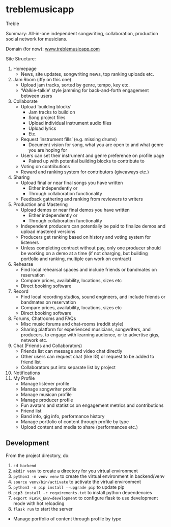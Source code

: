 # treblemusicapp

Treble

Summary: All-in-one independent songwriting, collaboration, production social network for musicians.

Domain (for now): www.treblemusicapp.com

Site Structure:

1. Homepage
    * News, site updates, songwriting news, top ranking uploads etc.
2. Jam Room (iffy on this one)
    * Upload jam tracks, sorted by genre, tempo, key etc.
    * ‘Walkie-talkie’ style jamming for back-and-forth engagement between users
3. Collaborate
    * Upload ‘building blocks’
        * Jam tracks to build on
        * Song project files
        * Upload individual instrument audio files
        * Upload lyrics
        * Etc.
    * Request ‘instrument fills’ (e.g. missing drums)
        * Document vision for song, what you are open to and what genre you are hoping for
    * Users can set their instrument and genre preference on profile page
        * Paired up with potential building blocks to contribute to
    * Voting on contributions
    * Reward and ranking system for contributors (giveaways etc.)
4. Sharing
    * Upload final or near final songs you have written
        * Either independently or
        * Through collaboration functionality
    * Feedback gathering and ranking from reviewers to writers
5. Production and Mastering
    * Upload demos or near final demos you have written
        * Either independently or
        * Through collaboration functionality
    * Independent producers can potentially be paid to finalize demos and upload mastered versions
    * Producers get ranking based on history and voting system for listeners
    * Unless completing contract without pay, only one producer should be working on a demo at a time (if not charging, but building portfolio and ranking, multiple can work on contract)
6. Rehearse
    * Find local rehearsal spaces and include friends or bandmates on reservation
    * Compare prices, availability, locations, sizes etc
    * Direct booking software
7. Record
    * Find local recording studios, sound engineers, and include friends or bandmates on reservation
    * Compare prices, availability, locations, sizes etc
    * Direct booking software
8. Forums, Chatrooms and FAQs
    * Misc music forums and chat-rooms (reddit style)
    * Sharing platform for experienced musicians, songwriters, and producers, to engage with learning audience, or to advertise gigs, network etc.
9. Chat (Friends and Collaborators)
    * Friends list can message and video chat directly
    * Other users can request chat (like IG) or request to be added to friend list
    * Collaborators put into separate list by project
10. Notifications
11. My Profile
    * Manage listener profile
    * Manage songwriter profile
    * Manage musican profile
    * Manage producer profile
    * Fun avatars and statistics on engagement metrics and contributions
    * Friend list
    * Band info, gig info, performance history
    * Manage portfolio of content through profile by type
    * Upload content and media to share (performances etc.)

## Development

From the project directory, do:
1. `cd backend`
2. `mkdir venv` to create a directory for you virtual environment
3. `python3 -m venv venv` to create the virtual environment in backend/venv
4. `source venv/bin/activate` to activate the virtual environment
5. `python3 -m pip install --upgrade pip` to update pip
5. `pip3 install -r requirements.txt` to install python dependencies
6. `export FLASK_ENV=development` to configure flask to use development mode with hot reloading
6. `flask run` to start the server

* Manage portfolio of content through profile by type


